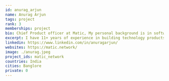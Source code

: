 ```yaml
---
id: anurag_arjun
name: Anurag Arjun
tags: project
rank: 3
memberships: project
bio: Chief Product officer at Matic, My personal background is in software product management. I have 11+ years of experience in building technology products, with deep experience in working with structured and unstructured financial data.
excerpt: I have 11+ years of experience in building technology products.
linkedin: https://www.linkedin.com/in/anuragarjun/
websites: https://matic.network/
image: ./anurag.jpeg
project_ids: matic_network
countries: India 
cities: Banglore
private: 0
---
```

